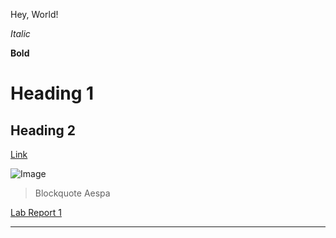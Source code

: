 Hey, World! 

*Italic*

**Bold**

# Heading 1

## Heading 2

[Link](http://a.com)

![Image](https://www.rollingstone.com/wp-content/uploads/2021/10/aespa-qa.jpg?resize=1800,1200&w=1200)

> Blockquote Aespa


[Lab Report 1](https://youreyessuck.github.io/cse15l-lab-reports/lab-report-1-week-2.html)

---

